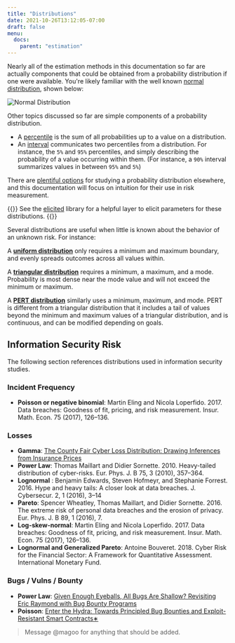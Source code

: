 ```yaml
---
title: "Distributions"
date: 2021-10-26T13:12:05-07:00
draft: false
menu:
  docs:
    parent: "estimation"
---
```


Nearly all of the estimation methods in this documentation so far are actually components that could be obtained from a probability distribution if one were available. You're likely familiar with the well known [normal distribution](https://en.wikipedia.org/wiki/Normal_distribution), shown below:

![Normal Distribution](normal-distribution.png)

Other topics discussed so far are simple components of a probability distribution.

- A [percentile](/docs/estimation/percentiles) is the sum of all probabilities up to a value on a distribution.
- An [interval](/docs/estimation/interval) communicates two percentiles from a distribution. For instance, the `5%` and `95%` percentiles, and simply describing the probability of a value occurring within them. (For instance, a `90%` interval summarizes values in between `95%` and `5%`)

There are [plentiful options](https://www.itl.nist.gov/div898/handbook/eda/section3/eda36.htm) for studying a probability distribution elsewhere, and this documentation will focus on intuition for their use in risk measurement.

{{<alert icon="🐍">}}
See the [elicited](github.com/magoo/elicited) library for a helpful layer to elicit parameters for these distributions.
{{</alert>}}

Several distributions are useful when little is known about the behavior of an unknown risk. For instance:

A **[uniform distribution](https://www.itl.nist.gov/div898/handbook/eda/section3/eda3662.htm)** only requires a minimum and maximum boundary, and evenly spreads outcomes across all values within.

A **[triangular distribution](https://en.wikipedia.org/wiki/Triangular_distribution)** requires a minimum, a maximum, and a mode. Probability is most dense near the mode value and will not exceed the minimum or maximum.

A **[PERT distribution](https://en.wikipedia.org/wiki/PERT_distribution)** similarly uses a minimum, maximum, and mode. PERT is different from a triangular distribution that it includes a tail of values beyond the minimum and maximum values of a triangular distribution, and is continuous, and can be modified depending on goals. 

## Information Security Risk

The following section references distributions used in information security studies. 

### Incident Frequency
- **Poisson or negative binomial**: Martin Eling and Nicola Loperfido. 2017. Data breaches: Goodness of fit, pricing, and risk measurement. Insur. Math. Econ. 75 (2017), 126–136.

### Losses
- **Gamma**: [The County Fair Cyber Loss Distribution: Drawing Inferences
  from Insurance Prices](https://dl.acm.org/doi/pdf/10.1145/3434403)
- **Power Law**: Thomas Maillart and Didier Sornette. 2010. Heavy-tailed distribution of cyber-risks. Eur. Phys. J. B 75, 3 (2010), 357–364.
- **Lognormal** : Benjamin Edwards, Steven Hofmeyr, and Stephanie Forrest. 2016. Hype and heavy tails: A closer look at data breaches. J. Cybersecur.
  2, 1 (2016), 3–14
- **Pareto**: Spencer Wheatley, Thomas Maillart, and Didier Sornette. 2016. The extreme risk of personal data breaches and the erosion of privacy.
  Eur. Phys. J. B 89, 1 (2016), 7.
- **Log-skew-normal**: Martin Eling and Nicola Loperfido. 2017. Data breaches: Goodness of fit, pricing, and risk measurement. Insur. Math. Econ. 75 (2017),  126–136.
- **Lognormal and Generalized Pareto**: Antoine Bouveret. 2018. Cyber Risk for the Financial Sector: A Framework for Quantitative Assessment. International Monetary Fund.

### Bugs / Vulns / Bounty
- **Power Law**: [Given Enough Eyeballs, All Bugs Are Shallow?
Revisiting Eric Raymond with Bug Bounty Programs](https://weis2016.econinfosec.org/wp-content/uploads/sites/2/2015/08/WEIS_2016_paper_76.pdf)
- **Poisson**: [Enter the Hydra: Towards Principled Bug Bounties and Exploit-Resistant
Smart Contracts∗](https://eprint.iacr.org/2017/1090.pdf)

> Message @magoo for anything that should be added.
